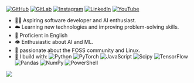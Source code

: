 
[![GitHub](https://img.shields.io/badge/github-%232E3440.svg?&style=for-the-badge&logo=github&logoColor=%23D8DEE9)](https://github.com/BrianRuizy)
[![GitLab](https://img.shields.io/badge/gitlab-%232E3440.svg?&style=for-the-badge&logo=gitlab&logoColor=%2388C0D0)](https://github.com/BrianRuizy)
[![Instagram](https://img.shields.io/badge/instagram-%232E3440.svg?&style=for-the-badge&logo=instagram&logoColor=%2381A1C1)](https://instagram.com/brianruizy)
[![LinkedIn](https://img.shields.io/badge/linkedin-%232E3440.svg?&style=for-the-badge&logo=linkedin&logoColor=%235E81AC)](https://www.linkedin.com/in/brianruizy/)
[![YouTube](https://img.shields.io/badge/youtube-%232E3440.svg?&style=for-the-badge&logo=youtube&logoColor=%238FBCBB)](https://www.youtube.com/channel/UCCIFp-Se_xjfYc94H04oK7Q)



- 🐻‍❄️ Aspiring software developer and AI enthusiast.
- ☁️ Learning new technologies and improving problem-solving skills.
- 💬 Proficient in English 
- 👁️ Enthusiastic about AI and ML.
- 🏐 passionate about the FOSS community and Linux.
- 🍵 I build with:
![Python](https://img.shields.io/badge/python-%232E3440?style=flat&logo=python&logoColor=%2381A1C1)
![PyTorch](https://img.shields.io/badge/PyTorch-%232E3440?style=flat&logo=PyTorch&logoColor=%23EE4C2C)
![JavaScript](https://img.shields.io/badge/javascript-%232E3440?style=flat&logo=javascript&logoColor=%23F7DF1E)
![Scipy](https://img.shields.io/badge/SciPy-%232E3440?style=flat&logo=scipy&logoColor=%2388C0D0)
![TensorFlow](https://img.shields.io/badge/TensorFlow-%232E3440?style=flat&logo=TensorFlow&logoColor=%23FF6F00)
![Pandas](https://img.shields.io/badge/pandas-%232E3440?style=flat&logo=pandas&logoColor=%23D8DEE9)
![NumPy](https://img.shields.io/badge/numpy-%232E3440?style=flat&logo=numpy&logoColor=%235E81AC)
![PowerShell](https://img.shields.io/badge/PowerShell-%232E3440?style=flat&logo=powershell&logoColor=%235391FE)





[![](https://visitcount.itsvg.in/api?id=zanyshh&icon=5&color=12)](https://visitcount.itsvg.in)

